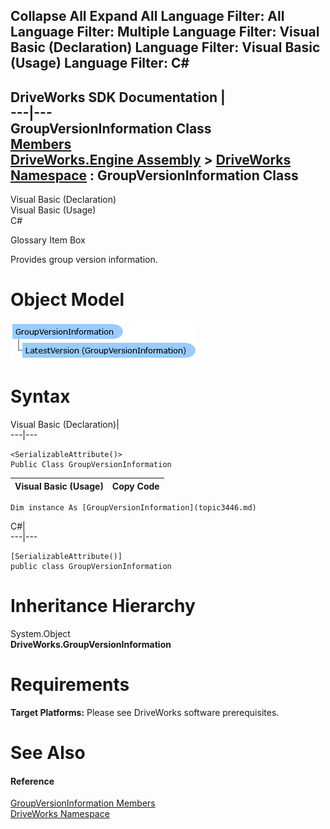 Collapse All Expand All Language Filter: All  Language Filter: Multiple  Language Filter: Visual Basic (Declaration) Language Filter: Visual Basic (Usage) Language Filter: C#  
---  
DriveWorks SDK Documentation  |   
---|---  
GroupVersionInformation Class   
[Members](topic3447.md)   
[DriveWorks.Engine Assembly](topic2156.md) > [DriveWorks Namespace](topic2159.md) : GroupVersionInformation Class  
---  
  
Visual Basic (Declaration)    
Visual Basic (Usage)    
C# 

Glossary Item Box

Provides group version information. 

# Object Model

![](dotnetdiagramimages/image147.png)

# Syntax

Visual Basic (Declaration)|   
---|---  
      
    
    <SerializableAttribute()>
    Public Class GroupVersionInformation   
  
Visual Basic (Usage)| Copy Code  
---|---  
      
    
    Dim instance As [GroupVersionInformation](topic3446.md)  
  
C#|   
---|---  
      
    
    [SerializableAttribute()]
    public class GroupVersionInformation   
  
# Inheritance Hierarchy

System.Object  
**DriveWorks.GroupVersionInformation**  


# Requirements

**Target Platforms:** Please see DriveWorks software prerequisites.

# See Also

#### Reference

[GroupVersionInformation Members](topic3447.md)   
[DriveWorks Namespace](topic2159.md)


